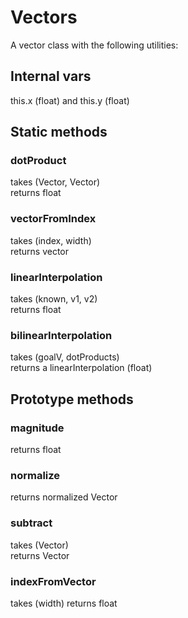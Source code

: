 # Vectors

A vector class with the following utilities:

## Internal vars
this.x (float) and this.y (float)

## Static methods
### dotProduct
  takes (Vector, Vector)  
  returns float

### vectorFromIndex
  takes (index, width)  
  returns vector

### linearInterpolation
  takes (known, v1, v2)  
  returns float

### bilinearInterpolation
  takes (goalV, dotProducts)  
  returns a linearInterpolation (float)

## Prototype methods
### magnitude
  returns float

### normalize
  returns normalized Vector

### subtract
  takes (Vector)  
  returns Vector

### indexFromVector
  takes (width)
  returns float
